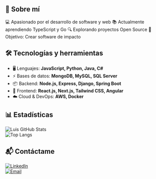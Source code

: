 ## 🚀 Sobre mí  
💻 Apasionado por el desarrollo de software y web
📚 Actualmente aprendiendo TypeScript y Go
🔍 Explorando proyectos Open Source
🎯 Objetivo: Crear software de impacto

## 🛠️ Tecnologías y herramientas  
- 🖥️ Lenguajes: **JavaScript, Python, Java, C#**  
- ⚡ Bases de datos: **MongoDB, MySQL, SQL Server**  
- 📦 Backend: **Node.js, Express, Django, Spring Boot**  
- 🎨 Frontend: **React.js, Next.js, Tailwind CSS, Angular**  
- ☁️ Cloud & DevOps: **AWS, Docker**

## 📊 Estadísticas  
![Luis GitHub Stats](https://github-readme-stats.vercel.app/api?username=LuisCondori98&show_icons=true&theme=tokyonight)  
![Top Langs](https://github-readme-stats.vercel.app/api/top-langs/?username=LuisCondori98&layout=compact&theme=tokyonight)  

## 📬 Contáctame  
[![LinkedIn](https://img.shields.io/badge/LinkedIn-LuisCondoriAnaya-blue?style=for-the-badge&logo=linkedin)](https://www.linkedin.com/in/luis-condori-anaya/)  
[![Email](https://img.shields.io/badge/Email-luisbarker11@gmail.com-red?style=for-the-badge&logo=gmail)](mailto:lcondori11@hotmail.com)  
